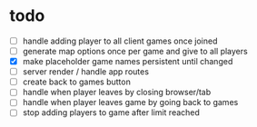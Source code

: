 # todo

- [ ] handle adding player to all client games once joined
- [ ] generate map options once per game and give to all players
- [x] make placeholder game names persistent until changed
- [ ] server render / handle app routes
- [ ] create back to games button
- [ ] handle when player leaves by closing browser/tab
- [ ] handle when player leaves game by going back to games
- [ ] stop adding players to game after limit reached
